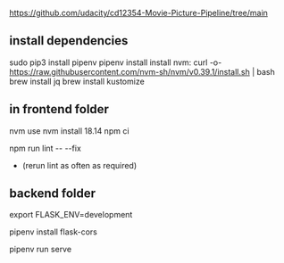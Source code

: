https://github.com/udacity/cd12354-Movie-Picture-Pipeline/tree/main

## install dependencies
sudo pip3 install pipenv
pipenv install
install nvm:  curl -o- https://raw.githubusercontent.com/nvm-sh/nvm/v0.39.1/install.sh | bash
brew install jq
brew install kustomize

## in frontend folder
nvm use
nvm install 18.14
npm ci


npm run lint -- --fix 
- (rerun lint as often as required)


## backend folder
export FLASK_ENV=development

pipenv install flask-cors

pipenv run serve
